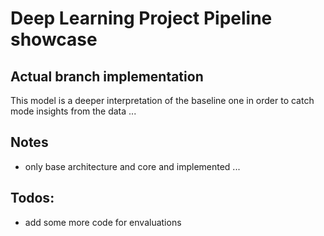 # Deep Learning Project Pipeline showcase

## Actual branch implementation

This model is a deeper interpretation of the baseline one in order to catch mode insights from the data ...

## Notes

- only base architecture and core and implemented ...

## Todos:

- add some more code for envaluations
